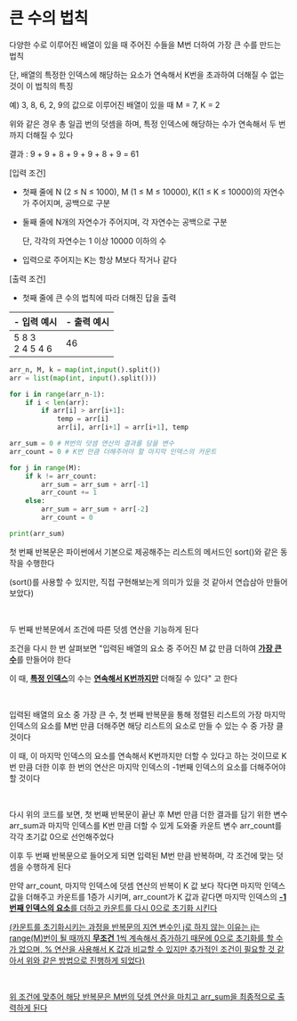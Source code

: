 # 큰 수의 법칙
다양한 수로 이루어진 배열이 있을 때 주어진 수들을 M번 더하여 가장 큰 수를 만드는 법칙<br>

단, 배열의 특정한 인덱스에 해당하는 요소가 연속해서 K번을 초과하여 더해질 수 없는 것이 이 법칙의 특징<br>

예) 3, 8, 6, 2, 9의 값으로 이루어진 배열이 있을 때 M = 7, K = 2<br>

위와 같은 경우 총 일곱 번의 덧셈을 하며, 특정 인덱스에 해당하는 수가 연속해서 두 번까지 더해질 수 있다<br>

결과 : 9 + 9 + 8 + 9 + 9 + 8 + 9 = 61<br>

[입력 조건]

* 첫째 줄에 N (2 ≤ N ≤ 1000), M (1 ≤ M ≤ 10000), K(1 ≤ K ≤ 10000)의 자연수가 주어지며, 공백으로 구분

* 둘째 줄에 N개의 자연수가 주어지며, 각 자연수는 공백으로 구분

  단, 각각의 자연수는 1 이상 10000 이하의 수

* 입력으로 주어지는 K는 항상 M보다 작거나 같다

[출력 조건]

* 첫째 줄에 큰 수의 법칙에 따라 더해진 답을 출력

| - 입력 예시          | - 출력 예시 |
| -------------------- | ----------- |
| 5 8 3<br />2 4 5 4 6 | 46          |

```python
arr_n, M, k = map(int,input().split())
arr = list(map(int, input().split()))

for i in range(arr_n-1):
    if i < len(arr):
        if arr[i] > arr[i+1]:
            temp = arr[i]
            arr[i], arr[i+1] = arr[i+1], temp

arr_sum = 0 # M번의 덧셈 연산의 결과를 담을 변수
arr_count = 0 # K번 만큼 더해주어야 할 마지막 인덱스의 카운트

for j in range(M):
    if k != arr_count:
        arr_sum = arr_sum + arr[-1]
        arr_count += 1
    else:
        arr_sum = arr_sum + arr[-2]
        arr_count = 0

print(arr_sum)

```

첫 번째 반복문은 파이썬에서 기본으로 제공해주는 리스트의 메서드인 sort()와 같은 동작을 수행한다<br>

(sort()를 사용할 수 있지만, 직접 구현해보는게 의미가 있을 것 같아서 연습삼아 만들어보았다)<br>

<br>

두 번째 반복문에서 조건에 따른 덧셈 연산을 기능하게 된다<br>

조건을 다시 한 번 살펴보면 "입력된 배열의 요소 중 주어진 M 값 만큼 더하여 <u>__가장 큰 수__</u>를 만들어야 한다<br>

이 때, <u>__특정 인덱스__</u>의 수는 <u>__연속해서 K번까지만__</u> 더해질 수 있다" 고 한다<br>

<br>

입력된 배열의 요소 중 가장 큰 수, 첫 번째 반복문을 통해 정렬된 리스트의 가장 마지막 인덱스의 요소를 M번 만큼 더해주면 해당 리스트의 요소로 만들 수 있는 수 중 가장 클 것이다<br>

이 때, 이 마지막 인덱스의 요소를 연속해서 K번까지만 더할 수 있다고 하는 것이므로 K번 만큼 더한 이후 한 번의 연산은 마지막 인덱스의 -1번째 인덱스의 요소를 더해주어야 할 것이다<br>

<br>

다시 위의 코드를 보면, 첫 번째 반복문이 끝난 후 M번 만큼 더한 결과를 담기 위한 변수 arr_sum과 마지막 인덱스를 K번 만큼 더할 수 있게 도와줄 카운트 변수 arr_count를 각각 초기값 0으로 선언해주었다<br>

이후 두 번째 반복문으로 들어오게 되면 입력된 M번 만큼 반복하며, 각 조건에 맞는 덧셈을 수행하게 된다<br>

만약 arr_count, 마지막 인덱스에 덧셈 연산의 반복이 K 값 보다 작다면 마지막 인덱스 값을 더해주고 카운트를 1증가 시키며, arr_count가 K 값과 같다면 마지막 인덱스의 <u>__-1번째 인덱스의 요소__<u>를 더하고 카운트를 다시 0으로 초기화 시킨다<br>

(카운트를 초기화시키는 과정을 반복문의 지연 변수인 j로 하지 않는 이유는 j는 range(M)번이 될 때까지 <u>__무조건__</u> 1씩 계속해서 증가하기 때문에 0으로 초기화를 할 수가 없으며, % 연산을 사용해서 K 값과 비교할 수 있지만 추가적인 조건이 필요할 것 같아서 위와 같은 방법으로 진행하게 되었다)<br>

<br>

위 조건에 맞추어 해당 반복문은 M번의 덧셈 연산을 마치고 arr_sum을 최종적으로 출력하게 된다

 



